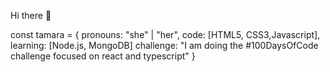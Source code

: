  Hi there 👋

<!--
**TKadyear/TKadyear** is a ✨ _special_ ✨ repository because its `README.md` (this file) appears on your GitHub profile.

Here are some ideas to get you started:--!>

const tamara = {
  pronouns: "she" | "her",
  code: [HTML5, CSS3,Javascript],
  learning: [Node.js, MongoDB]
 challenge: "I am doing the #100DaysOfCode challenge focused on react and typescript"
}

